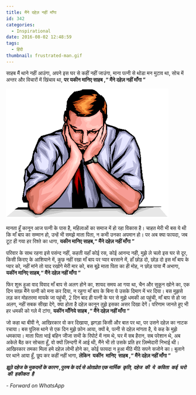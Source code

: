 ```yaml
---
title: ​मैंने दहेज़ नहीं माँगा
id: 342
categories:
  - Inspirational
date: 2016-08-02 12:48:59
tags:
  - हिंदी
thumbnail: frustrated-man.gif
---
```


साहब मैं थाने नहीं आउंगा,
अपने इस घर से कहीं नहीं जाउंगा,
माना पत्नी से थोडा मन मुटाव था,
सोच में अन्तर और विचारों में खिंचाव था,
**पर यकीन मानिए साहब ,“ मैंने दहेज़ नहीं माँगा ”**

<!--more-->

![मैंने दहेज़ नहीं माँगा](frustrated-man.gif)

मानता हूँ कानून आज पत्नी के पास है,
महिलाओं का समाज में हो रहा विकास है।
चाहत मेरी भी बस ये थी कि माँ बाप का सम्मान हो,
उन्हें भी समझे माता पिता, न कभी उनका अपमान हो।
पर अब क्या फायदा, जब टूट ही गया हर रिश्ते का धागा,
**यकीन मानिए साहब,“ मैंने दहेज़ नहीं माँगा ”**

परिवार के साथ रहना इसे पसंन्द नहीं,
कहती यहाँ कोई रस, कोई आनन्द नही,
मुझे ले चलो इस घर से दूर, किसी किराए के आशियाने में,
कुछ नहीं रखा माँ बाप पर प्यार बरसाने में,
हाँ छोड़ दो, छोड़ दो इस माँ बाप के प्यार को,
नहीं मांने तो याद रखोगे मेरी मार को,
बस बूढ़े माता पिता का ही मोह, न छोड़ पाया मैं अभागा,
**यकींन मानिए साहब,“ मैंने दहेज़ नहीं माँगा ”**

फिर शुरू हुआ वाद विवाद माँ बाप से अलग होने का,
शायद समय आ गया था, चैन और सुकून खोने का,
एक दिन साफ़ मैंने पत्नी को मना कर दिया,
न रहुगा माँ बाप के बिना ये उसके दिमाग में भर दिया।
बस मुझसे लड़ कर मोहतरमा मायके जा पहुंची,
2 दिन बाद ही पत्नी के घर से मुझे धमकी आ पहुंची,
माँ बाप से हो जा अलग, नहीं सबक सीखा देगे,
क्या होता है दहेज़ कानून तुझे इसका असर दिखा देगें।
परिणाम जानते हुए भी हर धमकी को गले में टांगा,
**यकींन माँनिये साहब ,“ मैंने दहेज़ नहीं माँगा ”**

जो कहा था बीवी ने, आखिरकार वो कर दिखाया,
झगड़ा किसी और बात पर था, पर उसने दहेज़ का नाटक रचाया।
बस पुलिस थाने से एक दिन मुझे फ़ोन आया,
क्यों बे, पत्नी से दहेज़ मांगता है, ये कह के मुझे धमकाया।
माता पिता भाई बहिन जीजा सभी के रिपोर्ट में नाम थे,
घर में सब हैरान, सब परेशान थे,
अब अकेले बैठ कर सोचता हूँ, वो क्यों ज़िन्दगी में आई थी,
मैंने भी तो उसके प्रति हर ज़िम्मेदारी निभाई थी।
आखिरकार तमका मिला हमे दहेज़ लोभी होने का,
कोई फायदा न हुआ मीठे मीठे सपने सजोने का।
बुलाने पर थाने आया हूँ, छूप कर कहीं नहीं भागा,
**लेकिन  यकींन  मानिए  साहब ,“ मैंने दहेज़ नहीं माँगा ”**

**_झूठे दहेज के मुकदमों के कारण ,पुरुष के दर्द से ओतप्रोत एक मार्मिक  कृति, दहेज  की  ये  कविता  कई  घरो  की  हकीकत  है_**

_- Forward on WhatsApp_
